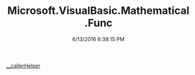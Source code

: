 ﻿---
title: Microsoft.VisualBasic.Mathematical.Func
date: 6/13/2016 6:38:15 PM
---

[__callerHelper](T-Microsoft.VisualBasic.Mathematical.Func.__callerHelper.html)
